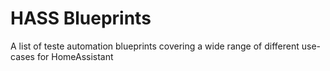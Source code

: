# HASS Blueprints

A list of teste automation blueprints covering a wide range of different use-cases for HomeAssistant